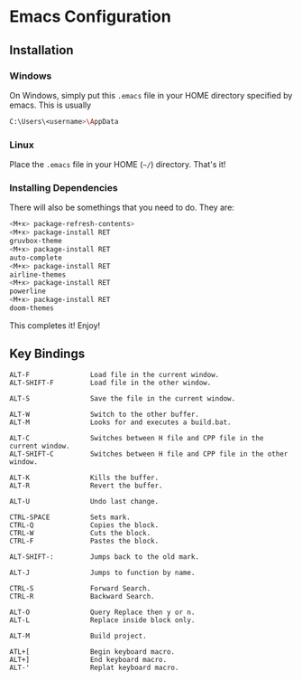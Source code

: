 # Emacs Configuration

## Installation

### Windows
On Windows, simply put this `.emacs` file in your HOME directory specified by emacs. This is usually 
```sh
C:\Users\<username>\AppData
```

### Linux
Place the `.emacs` file in your HOME (`~/`) directory. That's it!

### Installing Dependencies
There will also be somethings that you need to do. They are:
```sh
<M+x> package-refresh-contents>
<M+x> package-install RET
gruvbox-theme
<M+x> package-install RET
auto-complete
<M+x> package-install RET
airline-themes
<M+x> package-install RET
powerline
<M+x> package-install RET
doom-themes
```

This completes it! Enjoy!

## Key Bindings

```
ALT-F               Load file in the current window.
ALT-SHIFT-F         Load file in the other window.

ALT-S               Save the file in the current window.

ALT-W               Switch to the other buffer.
ALT-M               Looks for and executes a build.bat.

ALT-C               Switches between H file and CPP file in the current window.
ALT-SHIFT-C         Switches between H file and CPP file in the other window.

ALT-K               Kills the buffer.
ALT-R               Revert the buffer.

ALT-U               Undo last change.

CTRL-SPACE          Sets mark.
CTRL-Q              Copies the block.
CTRL-W              Cuts the block.
CTRL-F              Pastes the block.

ALT-SHIFT-:         Jumps back to the old mark.

ALT-J               Jumps to function by name.

CTRL-S              Forward Search.
CTRL-R              Backward Search.

ALT-O               Query Replace then y or n.
ALT-L               Replace inside block only.

ALT-M               Build project.

ATL+[               Begin keyboard macro.
ALT+]               End keyboard macro.
ALT-'               Replat keyboard macro.
```
